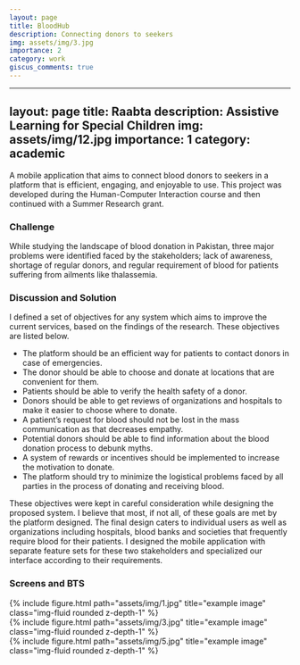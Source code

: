 ```yaml
---
layout: page
title: BloodHub
description: Connecting donors to seekers
img: assets/img/3.jpg
importance: 2
category: work
giscus_comments: true
---
```


---
layout: page
title: Raabta
description: Assistive Learning for Special Children
img: assets/img/12.jpg
importance: 1
category: academic
---

A mobile application that aims to connect blood donors to seekers in a platform that is efficient, engaging, and enjoyable to use. This project was developed during the Human-Computer Interaction course and then continued with a Summer Research grant.

### Challenge
While studying the landscape of blood donation in Pakistan, three major problems were identified faced by the stakeholders; lack of awareness, shortage of regular donors, and regular requirement of blood for patients suffering from ailments like thalassemia.

### Discussion and Solution
I defined a set of objectives for any system which aims to improve the current services, based on the findings of the research. These objectives are listed below.

* The platform should be an efficient way for patients to contact donors in case of emergencies.
* The donor should be able to choose and donate at locations that are convenient for them.
* Patients should be able to verify the health safety of a donor.
* Donors should be able to get reviews of organizations and hospitals to make it easier to choose where to donate.
* A patient’s request for blood should not be lost in the mass communication as that decreases empathy.
* Potential donors should be able to find information about the blood donation process to debunk myths.
* A system of rewards or incentives should be implemented to increase the motivation to donate.
* The platform should try to minimize the logistical problems faced by all parties in the process of donating and receiving blood.

These objectives were kept in careful consideration while designing the proposed system. I believe that most, if not all, of these goals are met by the platform designed. The final design caters to individual users as well as organizations including hospitals, blood banks and societies that frequently require blood for their patients. I designed the mobile application with separate feature sets for these two stakeholders  and specialized our interface according to their requirements.

### Screens and BTS

<div class="row">
    <div class="col-sm mt-3 mt-md-0">
        {% include figure.html path="assets/img/1.jpg" title="example image" class="img-fluid rounded z-depth-1" %}
    </div>
    <div class="col-sm mt-3 mt-md-0">
        {% include figure.html path="assets/img/3.jpg" title="example image" class="img-fluid rounded z-depth-1" %}
    </div>
    <div class="col-sm mt-3 mt-md-0">
        {% include figure.html path="assets/img/5.jpg" title="example image" class="img-fluid rounded z-depth-1" %}
    </div>
</div>

